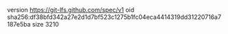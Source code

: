 version https://git-lfs.github.com/spec/v1
oid sha256:df38bfd342a27e2d1d7bf523c1275b1fc04eca4414319dd31220716a7187e5ba
size 3210
